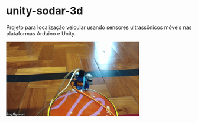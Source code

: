 # unity-sodar-3d

Projeto para localização veicular usando sensores ultrassônicos móveis nas plataformas Arduino e Unity.

![](sodar.gif)

